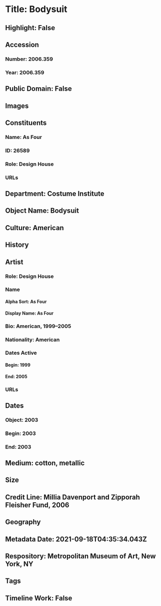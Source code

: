 # Title: Bodysuit
## Highlight: False
## Accession
### Number: 2006.359
### Year: 2006.359
## Public Domain: False
## Images
## Constituents
### Name: As Four
### ID: 26589
### Role: Design House
### URLs
## Department: Costume Institute
## Object Name: Bodysuit
## Culture: American
## History
## Artist
### Role: Design House
### Name
#### Alpha Sort: As Four
#### Display Name: As Four
### Bio: American, 1999–2005
### Nationality: American
### Dates Active
#### Begin: 1999
#### End: 2005
### URLs
## Dates
### Object: 2003
### Begin: 2003
### End: 2003
## Medium: cotton, metallic
## Size
## Credit Line: Millia Davenport and Zipporah Fleisher Fund, 2006
## Geography
## Metadata Date: 2021-09-18T04:35:34.043Z
## Respository: Metropolitan Museum of Art, New York, NY
## Tags
## Timeline Work: False